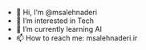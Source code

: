 - 👋 Hi, I’m @msalehnaderi
- 👀 I’m interested in Tech
- 🌱 I’m currently learning AI
- 📫 How to reach me: msalehnaderi.ir
